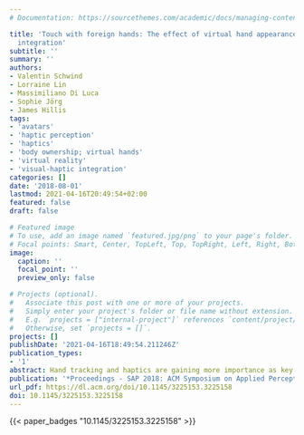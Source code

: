 ```yaml
---
# Documentation: https://sourcethemes.com/academic/docs/managing-content/

title: 'Touch with foreign hands: The effect of virtual hand appearance on visual-haptic
  integration'
subtitle: ''
summary: ''
authors:
- Valentin Schwind
- Lorraine Lin
- Massimiliano Di Luca
- Sophie Jörg
- James Hillis
tags:
- 'avatars'
- 'haptic perception'
- 'haptics'
- 'body ownership; virtual hands'
- 'virtual reality'
- 'visual-haptic integration'
categories: []
date: '2018-08-01'
lastmod: 2021-04-16T20:49:54+02:00
featured: false
draft: false

# Featured image
# To use, add an image named `featured.jpg/png` to your page's folder.
# Focal points: Smart, Center, TopLeft, Top, TopRight, Left, Right, BottomLeft, Bottom, BottomRight.
image:
  caption: ''
  focal_point: ''
  preview_only: false

# Projects (optional).
#   Associate this post with one or more of your projects.
#   Simply enter your project's folder or file name without extension.
#   E.g. `projects = ["internal-project"]` references `content/project/deep-learning/index.md`.
#   Otherwise, set `projects = []`.
projects: []
publishDate: '2021-04-16T18:49:54.211246Z'
publication_types:
- '1'
abstract: Hand tracking and haptics are gaining more importance as key technologies of virtual reality (VR) systems. For designing such systems, it is fundamental to understand how the appearance of the virtual hands influences user experience and how the human brain integrates vision and haptics. However, it is currently unknown whether multi-sensory integration of visual and haptic feedback can be influenced by the appearance of virtual hands in VR. We performed a user study in VR to gain insight into the effect of hand appearance on how the brain combines visual and haptic signals using a cue-conflict paradigm. In this paper, we show that the detection of surface irregularities (bumps and holes) sensed by eyes and hands is affected by the rendering of avatar hands. However, sensitivity changes do not correlate with the degree of perceived limb ownership. Qualitative feedback provides insights into potentially distracting cues in visual-haptic integration.
publication: '*Proceedings - SAP 2018: ACM Symposium on Applied Perception*'
url_pdf: https://dl.acm.org/doi/10.1145/3225153.3225158
doi: 10.1145/3225153.3225158
---
```


{{< paper_badges "10.1145/3225153.3225158" >}}
